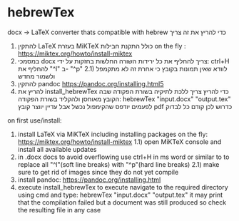 # hebrewTex
docx -> LaTeX converter thats compatible with hebrew
כדי להריץ את זה צריך 
1) להתקין LaTeX בעזרת MiKTeX כולל התקנת חבילות on the fly :  https://miktex.org/howto/install-miktex
2) במסמכי docx צריך להחליף את כל ירידות השורה החלשות בחזקות על ידי:
ctrl+H
להחליף את "^l" 
ב- "^p"
2.1) לוודא שאין תמונות בקובץ כי אחרת זה לא מתקמפל
ולשמור מחדש
3) להתקין pandoc https://pandoc.org/installing.html5
4) להריץ את install_hebrewTex
כדי להריץ צריך ללכת לתיקיה בשורת הפקודה שבה הקובץ מאוחסן ולהקליד בשורת הפקודה:
hebrewTex "input.docx" "output.tex"
לפעמים יודפס שהקימפול נכשל אבל עדיין יווצר קובץ pdf כדרוש לכן קודם כל לבדוק

on first use/install:
1) install LaTeX via MiKTeX including installing packages on the fly: https://miktex.org/howto/install-miktex
1.1) open MiKTeX console and install all available updates
2) in .docx docs to avoid overflowing use ctrl+H in ms word or similar to to replace all "^l"(soft line breaks) with "^p"(hard line breaks)
2.1) make sure to get rid of images since they do not yet compile
3) install pandoc: https://pandoc.org/installing.html
4) execute install_hebrewTex
to execute navigate to the required directory using cmd and type:
hebrewTex "input.docx" "output.tex"
it may print that the compilation failed but a document was still produced so check the resulting file in any case
